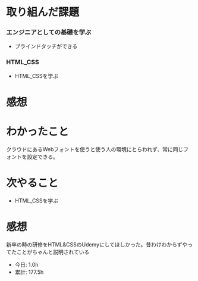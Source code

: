 # 取り組んだ課題
### エンジニアとしての基礎を学ぶ
* ブラインドタッチができる
### HTML_CSS
* HTML_CSSを学ぶ
# 感想
# わかったこと
クラウドにあるWebフォントを使うと使う人の環境にとらわれず、常に同じフォントを設定できる。
# 次やること
* HTML_CSSを学ぶ
# 感想
新卒の時の研修をHTML&CSSのUdemyにしてほしかった。昔わけわからずやってたことがちゃんと説明されている
* 今日: 1.0h
* 累計: 177.5h
